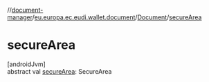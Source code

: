 //[document-manager](../../../index.md)/[eu.europa.ec.eudi.wallet.document](../index.md)/[Document](index.md)/[secureArea](secure-area.md)

# secureArea

[androidJvm]\
abstract val [secureArea](secure-area.md): SecureArea
